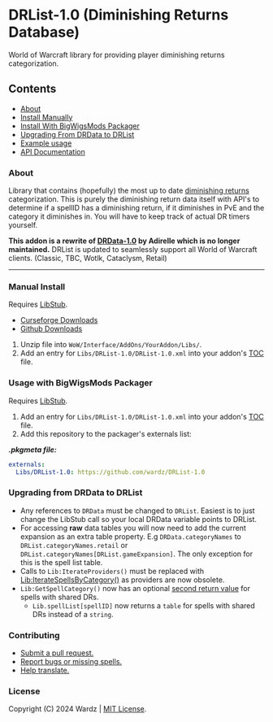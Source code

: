 # DRList-1.0 (Diminishing Returns Database)

World of Warcraft library for providing player diminishing returns categorization.

## Contents

- [About](#about)
- [Install Manually](#manual-install)
- [Install With BigWigsMods Packager](#usage-with-bigwigsmods-packager)
- [Upgrading From DRData to DRList](#upgrading-from-drdata-to-drlist)
- [Example usage](https://github.com/wardz/DRList-1.0/wiki/Example-Usage)
- [API Documentation](https://wardz.github.io/DRList-1.0/)

### About

Library that contains (hopefully) the most up to date [diminishing returns](https://warcraft.wiki.gg/wiki/Diminishing_returns) categorization. This is purely the diminishing return data itself with API's to determine if a spellID has a diminishing return, if it diminishes in PvE and the category it diminishes in. You will have to keep track of actual DR timers yourself.

**This addon is a rewrite of [DRData-1.0](https://www.wowace.com/projects/drdata-1-0) by Adirelle which is no longer maintained.**
DRList is updated to seamlessly support all World of Warcraft clients. (Classic, TBC, Wotlk, Cataclysm, Retail)

___

### Manual Install

Requires [LibStub](https://www.curseforge.com/wow/addons/libstub).

- [Curseforge Downloads](https://wow.curseforge.com/projects/drlist-1-0)
- [Github Downloads](https://github.com/wardz/DRList-1.0/releases)

1. Unzip file into `WoW/Interface/AddOns/YourAddon/Libs/`.
2. Add an entry for `Libs/DRList-1.0/DRList-1.0.xml` into your addon's [TOC](https://warcraft.wiki.gg/wiki/TOC_format) file.

### Usage with BigWigsMods Packager

Requires [LibStub](https://www.curseforge.com/wow/addons/libstub).

1. Add an entry for `Libs/DRList-1.0/DRList-1.0.xml` into your addon's [TOC](https://warcraft.wiki.gg/wiki/TOC_format) file.
2. Add this repository to the packager's externals list:

_**.pkgmeta file:**_

```yaml
externals:
  Libs/DRList-1.0: https://github.com/wardz/DRList-1.0
```

### Upgrading from DRData to DRList

- Any references to `DRData` must be changed to `DRList`. Easiest is to just change the LibStub call so your local DRData variable points to DRList.
- For accessing **raw** data tables you will now need to add the current expansion as an extra table property.
  E.g `DRData.categoryNames` to `DRList.categoryNames.retail` or `DRList.categoryNames[DRList.gameExpansion]`. The only exception for this is the spell list table.
- Calls to `Lib:IterateProviders()` must be replaced with [Lib:IterateSpellsByCategory()](https://wardz.github.io/DRList-1.0/#Lib:IterateSpellsByCategory) as providers are now obsolete.
- `Lib:GetSpellCategory()` now has an optional [second return value](https://wardz.github.io/DRList-1.0/#Lib:GetCategoryBySpellID) for spells with shared DRs.
  - `Lib.spellList[spellID]` now returns a `table` for spells with shared DRs instead of a `string`.

### Contributing

- [Submit a pull request.](https://github.com/wardz/DRList-1.0/pulls)
- [Report bugs or missing spells.](https://github.com/wardz/drlist-1.0/issues)
- [Help translate.](https://www.curseforge.com/wow/addons/drlist-1-0/localization)

### License

Copyright (C) 2024 Wardz | [MIT License](https://opensource.org/licenses/mit-license.php).
